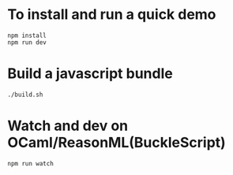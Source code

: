 

# To install and run a quick demo

```
npm install
npm run dev
```

# Build a javascript bundle

```
./build.sh
```

# Watch and dev on OCaml/ReasonML(BuckleScript)

```
npm run watch
```

